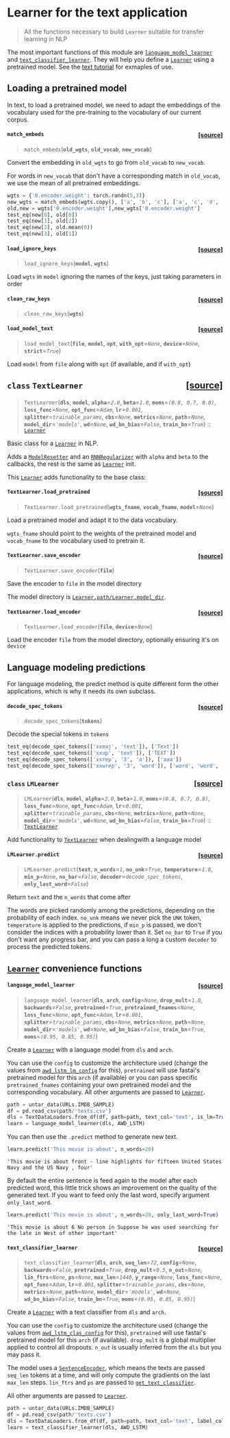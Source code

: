 # Learner for the text application
> All the functions necessary to build `Learner` suitable for transfer learning in NLP


The most important functions of this module are [`language_model_learner`](/text.learner.html#language_model_learner) and [`text_classifier_learner`](/text.learner.html#text_classifier_learner). They will help you define a [`Learner`](/learner.html#Learner) using a pretrained model. See the [text tutorial](http://docs.fast.ai/tutorial.text) for exmaples of use.

## Loading a pretrained model

In text, to load a pretrained model, we need to adapt the embeddings of the vocabulary used for the pre-training to the vocabulary of our current corpus.


<h4 id="match_embeds" class="doc_header"><code>match_embeds</code><a href="https://github.com/fastai/fastai/tree/master/fastai/text/learner.py#L16" class="source_link" style="float:right">[source]</a></h4>

> <code>match_embeds</code>(**`old_wgts`**, **`old_vocab`**, **`new_vocab`**)

Convert the embedding in `old_wgts` to go from `old_vocab` to `new_vocab`.


For words in `new_vocab` that don't have a corresponding match in `old_vocab`, we use the mean of all pretrained embeddings. 

```python
wgts = {'0.encoder.weight': torch.randn(5,3)}
new_wgts = match_embeds(wgts.copy(), ['a', 'b', 'c'], ['a', 'c', 'd', 'b'])
old,new = wgts['0.encoder.weight'],new_wgts['0.encoder.weight']
test_eq(new[0], old[0])
test_eq(new[1], old[2])
test_eq(new[2], old.mean(0))
test_eq(new[3], old[1])
```


<h4 id="load_ignore_keys" class="doc_header"><code>load_ignore_keys</code><a href="https://github.com/fastai/fastai/tree/master/fastai/text/learner.py#L42" class="source_link" style="float:right">[source]</a></h4>

> <code>load_ignore_keys</code>(**`model`**, **`wgts`**)

Load `wgts` in `model` ignoring the names of the keys, just taking parameters in order



<h4 id="clean_raw_keys" class="doc_header"><code>clean_raw_keys</code><a href="https://github.com/fastai/fastai/tree/master/fastai/text/learner.py#L59" class="source_link" style="float:right">[source]</a></h4>

> <code>clean_raw_keys</code>(**`wgts`**)





<h4 id="load_model_text" class="doc_header"><code>load_model_text</code><a href="https://github.com/fastai/fastai/tree/master/fastai/text/learner.py#L68" class="source_link" style="float:right">[source]</a></h4>

> <code>load_model_text</code>(**`file`**, **`model`**, **`opt`**, **`with_opt`**=*`None`*, **`device`**=*`None`*, **`strict`**=*`True`*)

Load `model` from `file` along with `opt` (if available, and if `with_opt`)



<h2 id="TextLearner" class="doc_header"><code>class</code> <code>TextLearner</code><a href="https://github.com/fastai/fastai/tree/master/fastai/text/learner.py#L86" class="source_link" style="float:right">[source]</a></h2>

> <code>TextLearner</code>(**`dls`**, **`model`**, **`alpha`**=*`2.0`*, **`beta`**=*`1.0`*, **`moms`**=*`(0.8, 0.7, 0.8)`*, **`loss_func`**=*`None`*, **`opt_func`**=*`Adam`*, **`lr`**=*`0.001`*, **`splitter`**=*`trainable_params`*, **`cbs`**=*`None`*, **`metrics`**=*`None`*, **`path`**=*`None`*, **`model_dir`**=*`'models'`*, **`wd`**=*`None`*, **`wd_bn_bias`**=*`False`*, **`train_bn`**=*`True`*) :: [`Learner`](/learner.html#Learner)

Basic class for a [`Learner`](/learner.html#Learner) in NLP.


Adds a [`ModelResetter`](/callback.rnn.html#ModelResetter) and an [`RNNRegularizer`](/callback.rnn.html#RNNRegularizer) with `alpha` and `beta` to the callbacks, the rest is the same as [`Learner`](/learner.html#Learner) init. 

This [`Learner`](/learner.html#Learner) adds functionality to the base class:


<h4 id="TextLearner.load_pretrained" class="doc_header"><code>TextLearner.load_pretrained</code><a href="https://github.com/fastai/fastai/tree/master/fastai/text/learner.py#L110" class="source_link" style="float:right">[source]</a></h4>

> <code>TextLearner.load_pretrained</code>(**`wgts_fname`**, **`vocab_fname`**, **`model`**=*`None`*)

Load a pretrained model and adapt it to the data vocabulary.


`wgts_fname` should point to the weights of the pretrained model and `vocab_fname` to the vocabulary used to pretrain it.


<h4 id="TextLearner.save_encoder" class="doc_header"><code>TextLearner.save_encoder</code><a href="https://github.com/fastai/fastai/tree/master/fastai/text/learner.py#L92" class="source_link" style="float:right">[source]</a></h4>

> <code>TextLearner.save_encoder</code>(**`file`**)

Save the encoder to `file` in the model directory


The model directory is [`Learner.path/Learner.model_dir`](/learner.html#Learner.path/Learner.model_dir).


<h4 id="TextLearner.load_encoder" class="doc_header"><code>TextLearner.load_encoder</code><a href="https://github.com/fastai/fastai/tree/master/fastai/text/learner.py#L99" class="source_link" style="float:right">[source]</a></h4>

> <code>TextLearner.load_encoder</code>(**`file`**, **`device`**=*`None`*)

Load the encoder `file` from the model directory, optionally ensuring it's on `device`


## Language modeling predictions

For language modeling, the predict method is quite different form the other applications, which is why it needs its own subclass.


<h4 id="decode_spec_tokens" class="doc_header"><code>decode_spec_tokens</code><a href="https://github.com/fastai/fastai/tree/master/fastai/text/learner.py#L132" class="source_link" style="float:right">[source]</a></h4>

> <code>decode_spec_tokens</code>(**`tokens`**)

Decode the special tokens in `tokens`


```python
test_eq(decode_spec_tokens(['xxmaj', 'text']), ['Text'])
test_eq(decode_spec_tokens(['xxup', 'text']), ['TEXT'])
test_eq(decode_spec_tokens(['xxrep', '3', 'a']), ['aaa'])
test_eq(decode_spec_tokens(['xxwrep', '3', 'word']), ['word', 'word', 'word'])
```


<h3 id="LMLearner" class="doc_header"><code>class</code> <code>LMLearner</code><a href="https://github.com/fastai/fastai/tree/master/fastai/text/learner.py#L154" class="source_link" style="float:right">[source]</a></h3>

> <code>LMLearner</code>(**`dls`**, **`model`**, **`alpha`**=*`2.0`*, **`beta`**=*`1.0`*, **`moms`**=*`(0.8, 0.7, 0.8)`*, **`loss_func`**=*`None`*, **`opt_func`**=*`Adam`*, **`lr`**=*`0.001`*, **`splitter`**=*`trainable_params`*, **`cbs`**=*`None`*, **`metrics`**=*`None`*, **`path`**=*`None`*, **`model_dir`**=*`'models'`*, **`wd`**=*`None`*, **`wd_bn_bias`**=*`False`*, **`train_bn`**=*`True`*) :: [`TextLearner`](/text.learner.html#TextLearner)

Add functionality to [`TextLearner`](/text.learner.html#TextLearner) when dealingwith a language model



<h4 id="LMLearner.predict" class="doc_header"><code>LMLearner.predict</code><a href="https://github.com/fastai/fastai/tree/master/fastai/text/learner.py#L156" class="source_link" style="float:right">[source]</a></h4>

> <code>LMLearner.predict</code>(**`text`**, **`n_words`**=*`1`*, **`no_unk`**=*`True`*, **`temperature`**=*`1.0`*, **`min_p`**=*`None`*, **`no_bar`**=*`False`*, **`decoder`**=*`decode_spec_tokens`*, **`only_last_word`**=*`False`*)

Return `text` and the `n_words` that come after


The words are picked randomly among the predictions, depending on the probability of each index. `no_unk` means we never pick the `UNK` token, `temperature` is applied to the predictions, if `min_p` is passed, we don't consider the indices with a probability lower than it. Set `no_bar` to `True` if you don't want any progress bar, and you can pass a long a custom `decoder` to process the predicted tokens.

## [`Learner`](/learner.html#Learner) convenience functions


<h4 id="language_model_learner" class="doc_header"><code>language_model_learner</code><a href="https://github.com/fastai/fastai/tree/master/fastai/text/learner.py#L193" class="source_link" style="float:right">[source]</a></h4>

> <code>language_model_learner</code>(**`dls`**, **`arch`**, **`config`**=*`None`*, **`drop_mult`**=*`1.0`*, **`backwards`**=*`False`*, **`pretrained`**=*`True`*, **`pretrained_fnames`**=*`None`*, **`loss_func`**=*`None`*, **`opt_func`**=*`Adam`*, **`lr`**=*`0.001`*, **`splitter`**=*`trainable_params`*, **`cbs`**=*`None`*, **`metrics`**=*`None`*, **`path`**=*`None`*, **`model_dir`**=*`'models'`*, **`wd`**=*`None`*, **`wd_bn_bias`**=*`False`*, **`train_bn`**=*`True`*, **`moms`**=*`(0.95, 0.85, 0.95)`*)

Create a [`Learner`](/learner.html#Learner) with a language model from `dls` and `arch`.


You can use the `config` to customize the architecture used (change the values from [`awd_lstm_lm_config`](/text.models.awdlstm.html#awd_lstm_lm_config) for this), `pretrained` will use fastai's pretrained model for this `arch` (if available) or you can pass specific `pretrained_fnames` containing your own pretrained model and the corresponding vocabulary. All other arguments are passed to [`Learner`](/learner.html#Learner).

```python
path = untar_data(URLs.IMDB_SAMPLE)
df = pd.read_csv(path/'texts.csv')
dls = TextDataLoaders.from_df(df, path=path, text_col='text', is_lm=True, valid_col='is_valid')
learn = language_model_learner(dls, AWD_LSTM)
```





You can then use the `.predict` method to generate new text.

```python
learn.predict('This movie is about', n_words=20)
```








    'This movie is about front - line highlights for fifteen United States Navy and the US Navy , four'



By default the entire sentence is feed again to the model after each predicted word, this little trick shows an improvement on the quality of the generated text. If you want to feed only the last word, specify argument `only_last_word`.

```python
learn.predict('This movie is about', n_words=20, only_last_word=True)
```








    'This movie is about 6 No person in Suppose he was used searching for the late in West of other important'




<h4 id="text_classifier_learner" class="doc_header"><code>text_classifier_learner</code><a href="https://github.com/fastai/fastai/tree/master/fastai/text/learner.py#L215" class="source_link" style="float:right">[source]</a></h4>

> <code>text_classifier_learner</code>(**`dls`**, **`arch`**, **`seq_len`**=*`72`*, **`config`**=*`None`*, **`backwards`**=*`False`*, **`pretrained`**=*`True`*, **`drop_mult`**=*`0.5`*, **`n_out`**=*`None`*, **`lin_ftrs`**=*`None`*, **`ps`**=*`None`*, **`max_len`**=*`1440`*, **`y_range`**=*`None`*, **`loss_func`**=*`None`*, **`opt_func`**=*`Adam`*, **`lr`**=*`0.001`*, **`splitter`**=*`trainable_params`*, **`cbs`**=*`None`*, **`metrics`**=*`None`*, **`path`**=*`None`*, **`model_dir`**=*`'models'`*, **`wd`**=*`None`*, **`wd_bn_bias`**=*`False`*, **`train_bn`**=*`True`*, **`moms`**=*`(0.95, 0.85, 0.95)`*)

Create a [`Learner`](/learner.html#Learner) with a text classifier from `dls` and `arch`.


You can use the `config` to customize the architecture used (change the values from [`awd_lstm_clas_config`](/text.models.awdlstm.html#awd_lstm_clas_config) for this), `pretrained` will use fastai's pretrained model for this `arch` (if available). `drop_mult` is a global multiplier applied to control all dropouts. `n_out` is usually inferred from the `dls` but you may pass it.

The model uses a [`SentenceEncoder`](/text.models.core.html#SentenceEncoder), which means the texts are passed `seq_len` tokens at a time, and will only compute the gradients on the last `max_len` steps. `lin_ftrs` and `ps` are passed to [`get_text_classifier`](/text.models.core.html#get_text_classifier).

All other arguments are passed to [`Learner`](/learner.html#Learner).

```python
path = untar_data(URLs.IMDB_SAMPLE)
df = pd.read_csv(path/'texts.csv')
dls = TextDataLoaders.from_df(df, path=path, text_col='text', label_col='label', valid_col='is_valid')
learn = text_classifier_learner(dls, AWD_LSTM)
```




